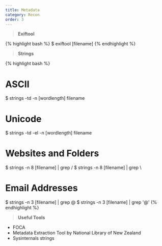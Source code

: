 ```yaml
---
title: Metadata 
category: Recon
order: 3
---
```


> **Exiftool** 

{% highlight bash %}
$ exiftool [filename]
{% endhighlight %}

> **Strings** 

{% highlight bash %}
# ASCII
$ strings -td -n [wordlength] filename
# Unicode
$ strings -td -el -n [wordlength] filename
# Websites and Folders
$ strings -n 8 [filename] | grep /
$ strings -n 8 [filename] | grep \\
# Email Addresses 
$ strings -n 3 [filename] | grep @
$ strings -n 3 [filename] | grep '@'
{% endhighlight %}

> **Useful Tools**

* FOCA
* Metadata Extraction Tool by National Library of New Zealand
* Sysinternals strings
